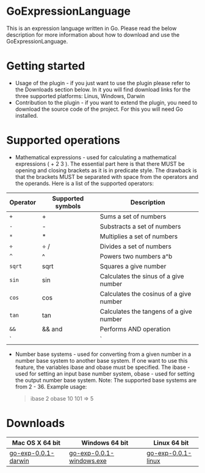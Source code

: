 # GoExpressionLanguage
This is an expression language written in Go. Please read the below description for more information about how to download and use the GoExpressionLanguage.

# Getting started
- Usage of the plugin - if you just want to use the plugin please refer to the Downloads section below. In it you will find download links for the three supported platforms: Linus, Windows, Darwin
- Contribution to the plugin - if you want to extend the plugin, you need to download the source code of the project. For this you will need Go installed.

# Supported operations
- Mathematical expressions - used for calculating a mathematical expressions ( + 2 3 ). The essential part here is that there MUST be opening and closing brackets as it is in predicate style. The drawback is that the brackets MUST be separated with space from the operators and the operands. Here is a list of the supported operators:

Operator | Supported symbols | Description
--- | --- | ---
`+` | + | Sums a set of numbers
`-` | - | Substracts a set of numbers
`*` | * | Multiplies a set of numbers
`÷` | ÷ / | Divides a set of numbers
`^` | ^ | Powers two numbers a^b
`sqrt` | sqrt | Squares a give number
`sin` | sin | Calculates the sinus of a give number
`cos` | cos | Calculates the cosinus of a give number
`tan` | tan | Calculates the tangens of a give number
`&&` | && and | Performs AND operation
`||` | or  || | Performs OR operation


- Number base systems - used for converting from a given number in a number base system to another base system. If one want to use this feature, the variables ibase and obase must be specified. The ibase - used for setting an input base number system, obase - used for setting the output number base system. 
Note: The supported base systems are from 2 - 36.
Example usage: 
    > ibase 2
    > obase 10
    > 101 => 5

# Downloads
Mac OS X 64 bit | Windows 64 bit | Linux 64 bit
--- | --- | ---
[go-exp-0.0.1-darwin](https://github.com/megaboy2/GoExpressionLanguage/releases/download/0.0.1/go-exp-darwin-amd64) | [go-exp-0.0.1-windows.exe](https://github.com/megaboy2/GoExpressionLanguage/releases/download/0.0.1/go-exp-windows-amd64.exe) | [go-exp-0.0.1-linux](https://github.com/megaboy2/GoExpressionLanguage/releases/download/0.0.1/go-exp-linux-amd64) |
